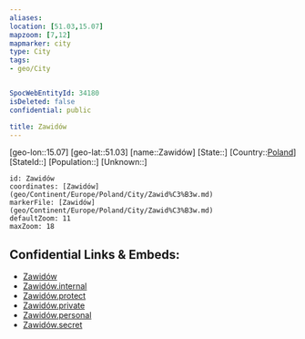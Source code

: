 ```yaml
---
aliases: 
location: [51.03,15.07]
mapzoom: [7,12] 
mapmarker: city 
type: City
tags:
- geo/City


SpocWebEntityId: 34180
isDeleted: false
confidential: public

title: Zawidów
---
```

[geo-lon::15.07]
[geo-lat::51.03]
[name::Zawidów]
[State::]
[Country::[Poland](geo/Continent/Europe/Poland.md)]
[StateId::]
[Population::]
[Unknown::]


```leaflet
id: Zawidów
coordinates: [Zawidów](geo/Continent/Europe/Poland/City/Zawid%C3%B3w.md)
markerFile: [Zawidów](geo/Continent/Europe/Poland/City/Zawid%C3%B3w.md)
defaultZoom: 11 
maxZoom: 18
```


## Confidential Links & Embeds: 
- [Zawidów](../../../../../../_public/geo/Continent/Europe/Poland/City/Zawid%C3%B3w.md) 
- [Zawidów.internal](../../../../../../_internal/geo/Continent/Europe/Poland/City/Zawid%C3%B3w.internal.md) 
- [Zawidów.protect](../../../../../../_protect/geo/Continent/Europe/Poland/City/Zawid%C3%B3w.protect.md) 
- [Zawidów.private](../../../../../../_private/geo/Continent/Europe/Poland/City/Zawid%C3%B3w.private.md) 
- [Zawidów.personal](../../../../../../_personal/geo/Continent/Europe/Poland/City/Zawid%C3%B3w.personal.md) 
- [Zawidów.secret](../../../../../../_secret/geo/Continent/Europe/Poland/City/Zawid%C3%B3w.secret.md) 
